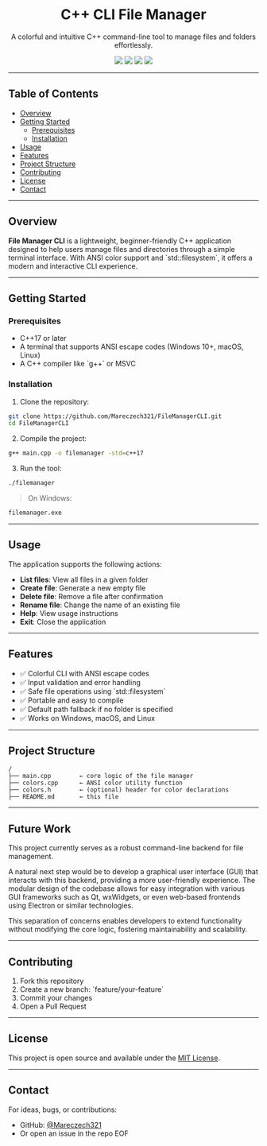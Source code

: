 <p align="center">
  <h1 align="center">C++ CLI File Manager </h1>
</p>
<p align="center">
  A colorful and intuitive C++ command-line tool to manage files and folders effortlessly.
</p>

<div align="center">
  <img src="https://img.shields.io/badge/code-C++-blue.svg" />
  <img src="https://img.shields.io/badge/status-active-brightgreen.svg" />
  <img src="https://img.shields.io/github/languages/count/Mareczech321/FileManagerCLI.svg" />
  <img src="https://img.shields.io/github/last-commit/Mareczech321/FileManagerCLI.svg" />
</div>

---

## Table of Contents

- [Overview](#overview)
- [Getting Started](#getting-started)
  - [Prerequisites](#prerequisites)
  - [Installation](#installation)
- [Usage](#usage)
- [Features](#features)
- [Project Structure](#project-structure)
- [Contributing](#contributing)
- [License](#license)
- [Contact](#contact)

---

## Overview

**File Manager CLI** is a lightweight, beginner-friendly C++ application designed to help users manage files and directories through a simple terminal interface. With ANSI color support and \`std::filesystem\`, it offers a modern and interactive CLI experience.

---

## Getting Started

### Prerequisites

- C++17 or later
- A terminal that supports ANSI escape codes (Windows 10+, macOS, Linux)
- A C++ compiler like \`g++\` or MSVC

### Installation

1. Clone the repository:

~~~bash
git clone https://github.com/Mareczech321/FileManagerCLI.git
cd FileManagerCLI
~~~

2. Compile the project:

~~~bash
g++ main.cpp -o filemanager -std=c++17
~~~

3. Run the tool:

~~~bash
./filemanager
~~~

> On Windows:
~~~bash
filemanager.exe
~~~

---

## Usage

The application supports the following actions:

- **List files**: View all files in a given folder  
- **Create file**: Generate a new empty file  
- **Delete file**: Remove a file after confirmation  
- **Rename file**: Change the name of an existing file  
- **Help**: View usage instructions  
- **Exit**: Close the application  

---

## Features

- ✅ Colorful CLI with ANSI escape codes  
- ✅ Input validation and error handling  
- ✅ Safe file operations using \`std::filesystem\`  
- ✅ Portable and easy to compile  
- ✅ Default path fallback if no folder is specified  
- ✅ Works on Windows, macOS, and Linux  

---

## Project Structure

~~~plaintext
/
├── main.cpp        ← core logic of the file manager
├── colors.cpp      ← ANSI color utility function
├── colors.h        ← (optional) header for color declarations
├── README.md       ← this file
~~~

---

## Future Work

This project currently serves as a robust command-line backend for file management. 

A natural next step would be to develop a graphical user interface (GUI) that interacts with this backend, providing a more user-friendly experience. The modular design of the codebase allows for easy integration with various GUI frameworks such as Qt, wxWidgets, or even web-based frontends using Electron or similar technologies.

This separation of concerns enables developers to extend functionality without modifying the core logic, fostering maintainability and scalability.

---

## Contributing

1. Fork this repository  
2. Create a new branch: \`feature/your-feature\`  
3. Commit your changes  
4. Open a Pull Request  

---

## License

This project is open source and available under the [MIT License](LICENSE).

---

## Contact

For ideas, bugs, or contributions:

- GitHub: [@Mareczech321](https://github.com/Mareczech321)  
- Or open an issue in the repo
EOF
